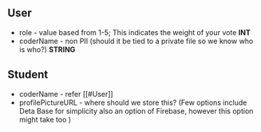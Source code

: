 ## User
- role - value based from 1-5; This indicates the weight of your vote **INT**
- coderName - non PII (should it be tied to a private file so we know who is who?) **STRING**


## Student
- coderName - refer [[#User]]
- profilePictureURL - where should we store this? (Few options include Deta Base for simplicity also an option of Firebase, however this option might take too )